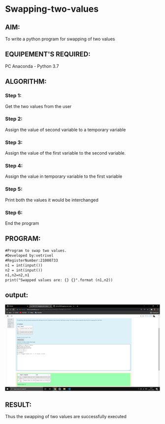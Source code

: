# Swapping-two-values
## AIM:
To write a python program for swapping of two values
## EQUIPEMENT'S REQUIRED: 
PC
Anaconda - Python 3.7
## ALGORITHM: 
### Step 1:
Get the two values from the user
### Step 2: 
Assign the value of second variable to a temporary variable 
### Step 3: 
Assign the value of the first variable to the second variable.
### Step 4:  
Assign the value in temporary variable to the first variable
### Step 5: 
Print both the values it would be interchanged
### Step 6: 
End the program
## PROGRAM:
~~~
#Program to swap two values.
#Developed by:vetrivel
#RegisterNumber:21000733
n1 = int(input())
n2 = int(input())
n1,n2=n2,n1
print("Swapped values are: {} {}".format (n1,n2))
~~~
## output:
![git log](/vetri.png)




## RESULT:
Thus the swapping of two values are successfully executed



